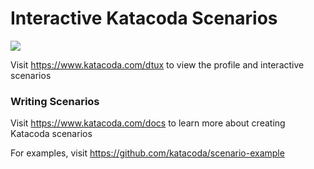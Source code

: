 # Interactive Katacoda Scenarios

[![](http://shields.katacoda.com/katacoda/dtux/count.svg)](https://www.katacoda.com/dtux "Get your profile on Katacoda.com")

Visit https://www.katacoda.com/dtux to view the profile and interactive scenarios

### Writing Scenarios
Visit https://www.katacoda.com/docs to learn more about creating Katacoda scenarios

For examples, visit https://github.com/katacoda/scenario-example
